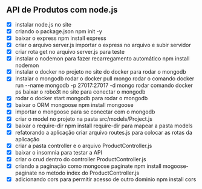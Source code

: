 ## API de Produtos com node.js

- [x] instalar node.js no site
- [x] criando o package.json npm init -y
- [x] baixar o express npm install express
- [x] criar o arquivo server.js importar o express no arquivo e subir servidor
- [x] criar rota get no arquivo server.js para teste
- [x] instalar o nodemon para fazer recarregamento automático npm install nodemon
- [x] instalar o docker no projeto no site do docker para rodar o mongodb
- [x] Instalar o mongodb rodar o docker pull mongo rodar o comando docker run --name mongodb -p 27017:27017 -d mongo rodar comando docker ps baixar o robo3t no site para conectar o mongodb
- [x] rodar o docker start mongodb para rodar o mongodb
- [x] baixar o ORM mongoose npm install mongoose
- [x] importar o mongoose para se conectar com o mongodb 
- [x] criar o model no projeto na pasta src/models/Project.js
- [x] baixar o require-dir npm install require-dir para mapear a pasta models 
- [x] refatorando a aplicação  criar arquivo routes.js para colocar as rotas da aplicação
- [x] criar a pasta controller e o arquivo ProductController.js
- [x] baixar o insomnia para testar a API 
- [x] criar o crud  dentro do controller ProductController.js
- [x] criando a paginação como mongoose paginate npm install mogoose-paginate no metodo index do ProductController.js
- [x] adicionando cors para permitir acesso de outro dominio npm install cors